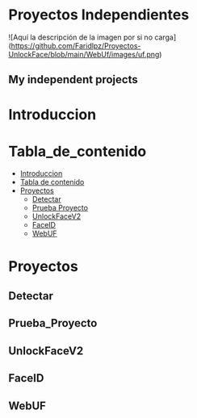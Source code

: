 # Proyectos Independientes
![Aquí la descripción de la imagen por si no carga]
(https://github.com/Faridlpz/Proyectos-UnlockFace/blob/main/WebUf/images/uf.png)

<h2> My independent projects </h2>


Introduccion
=========
  


Tabla_de_contenido
=================

<!--ts-->
   * [Introduccion](#Introduccion)
   * [Tabla de contenido](#Tabla_de_contenido)
   * [Proyectos](#Proyectos)
      * [Detectar](#Detectar)
      * [Prueba Proyecto](#Prueba_Proyecto)
      * [UnlockFaceV2](#UnlockFaceV2)
      * [FaceID](#FaceID)
      * [WebUF](#WebUF)
<!--te-->



Proyectos
=====


Detectar
-----



Prueba_Proyecto
-----------


UnlockFaceV2
------------



FaceID
--------------



WebUF
-----

